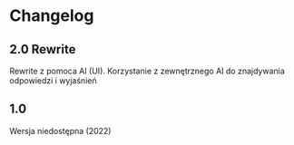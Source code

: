 # Changelog

## 2.0 Rewrite

Rewrite z pomoca AI (UI).
Korzystanie z zewnętrznego AI do znajdywania odpowiedzi i wyjaśnień

## 1.0
Wersja niedostępna (2022)